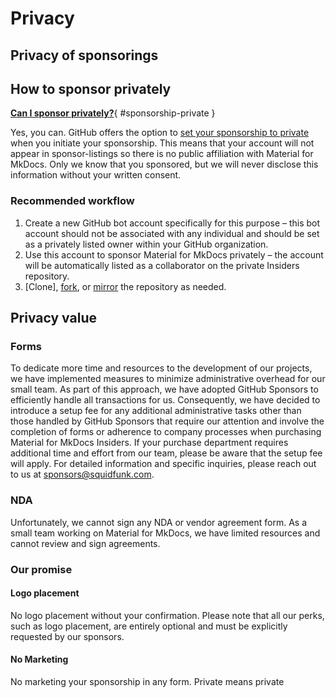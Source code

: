 # Privacy


## Privacy of sponsorings


## How to sponsor privately

[__Can I sponsor privately?__](#sponsorship-private){ #sponsorship-private }

Yes, you can. GitHub offers the option to [set your sponsorship to private] when
you initiate your sponsorship. This means that your account will not appear in
sponsor-listings so there is no public affiliation with Material for MkDocs.
Only we know that you sponsored, but we will never disclose this information
without your written consent.

  [set your sponsorship to private]: https://docs.github.com/en/sponsors/sponsoring-open-source-contributors/managing-your-sponsorship#managing-the-privacy-setting-for-your-sponsorship
  [fork]: https://docs.github.com/en/pull-requests/collaborating-with-pull-requests/working-with-forks/fork-a-repo
  [mirror]: https://docs.github.com/en/repositories/creating-and-managing-repositories/duplicating-a-repository


### Recommended workflow

1. Create a new GitHub bot account specifically for this purpose – this bot
account should not be associated with any individual and should be set as a
privately listed owner within your GitHub organization.
2. Use this account to sponsor Material for MkDocs privately – the account will
be automatically listed as a collaborator on the private Insiders repository.
3. [Clone], [fork], or [mirror] the repository as needed.


## Privacy value

### Forms

To dedicate more time and resources to the development of our projects, we have
implemented measures to minimize administrative overhead for our small team. As
part of this approach, we have adopted GitHub Sponsors to efficiently handle all
transactions for us. Consequently, we have decided to introduce a setup fee for
any additional administrative tasks other than those handled by GitHub Sponsors
that require our attention and involve the completion of forms or adherence to
company processes when purchasing Material for MkDocs Insiders. If your purchase
department requires additional time and effort from our team, please be aware
that the setup fee will apply. For detailed information and specific inquiries,
please reach out to us at sponsors@squidfunk.com.

### NDA

Unfortunately, we cannot sign any NDA or vendor agreement form. As a small team
working on Material for MkDocs, we have limited resources and cannot review
and sign agreements.

### Our promise

#### Logo placement

No logo placement without your confirmation. Please note that all our perks,
such as logo placement, are entirely optional and must be explicitly requested
by our sponsors.

#### No Marketing

No marketing your sponsorship in any form. Private means private
